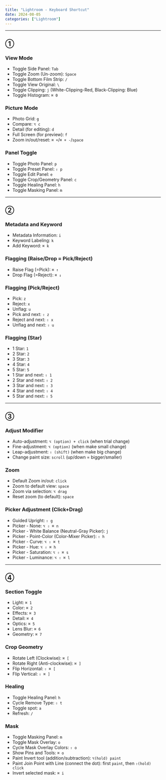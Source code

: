 ```yaml
---
title: "Lightroom - Keyboard Shortcut"
date: 2024-08-05
categories: ["Lightroom"]
---
```



------------------------------------------------------------------------
## ①

### View Mode
- Toggle Side Panel: `Tab`
- Toggle Zoom (Un-zoom): `Space`
- Toggle Bottom Film Strip: `/`
- Toggle View Original: `\`
- Toggle Clipping: `j` (White-Clipping-Red, Black-Clipping: Blue)
- Toggle Histogram: `⌘ 0`

### Picture Mode
- Photo Grid: `g`
- Compare: `⌥ c`
- Detail (for editing): `d`
- Full Screen (for preview): `f`
- Zoom in/out/reset: `⌘ +`/`⌘ + -`/`space`

### Panel Toggle
- Toggle Photo Panel: `p`
- Toggle Preset Panel: `⇧ p`
- Toggle Edit Panel: `e`
- Toggle Crop/Geometry Panel: `c`
- Toggle Healing Panel: `h`
- Toggle Masking Panel: `m`


------------------------------------------------------------------------
## ②

### Metadata and Keyword
- Metadata Information: `i`
- Keyword Labeling: `k`
- Add Keyword: `⌘ k`

### Flagging (Raise/Drop = Pick/Reject)
- Raise Flag (=Pick): `⌘ ↑`
- Drop Flag (=Reject): `⌘ ↓`

### Flagging (Pick/Reject)
- Pick: `z`
- Reject: `x`
- Unflag: `u`
- Pick and next: `⇧ z`
- Reject and next: `⇧ x`
- Unflag and next: `⇧ u`

### Flagging (Star)
- 1 Star: `1`
- 2 Star: `2`
- 3 Star: `3`
- 4 Star: `4`
- 5 Star: `5`
- 1 Star and next: `⇧ 1`
- 2 Star and next: `⇧ 2`
- 3 Star and next: `⇧ 3`
- 4 Star and next: `⇧ 4`
- 5 Star and next: `⇧ 5`


------------------------------------------------------------------------
## ③

### Adjust Modifier
- Auto-adjustment: `⌥ (option) + click` (when trial change)
- Fine-adjustment: `⌥ (option)` (when make small change)
- Leap-adjustment: `⇧ (shift)` (when make big change)
- Change paint size: `scroll` (up/down = bigger/smaller)


### Zoom
- Default Zoom in/out: `click`
- Zoom to default view: `space`
- Zoom via selection: `⌥ drag`
- Reset zoom (to default): `space`


### Picker Adjustment (Click+Drag)
- Guided Upright: `⇧ g`
- Picker - None: `⌥ ⇧ ⌘ n`
- Picker - White Balance (Neutral-Gray Picker): `j`
- Picker - Point-Color (Color-Mixer Picker): `⇧ h`
- Picker - Curve: `⌥ ⇧ ⌘ t`
- Picker - Hue: `⌥ ⇧ ⌘ h`
- Picker - Saturation: `⌥ ⇧ ⌘ s`
- Picker - Luminance: `⌥ ⇧ ⌘ l`


------------------------------------------------------------------------
## ④

### Section Toggle
- Light: `⌘ 1`
- Color: `⌘ 2`
- Effects: `⌘ 3`
- Detail: `⌘ 4`
- Optics: `⌘ 5`
- Lens Blur: `⌘ 6`
- Geometry: `⌘ 7`

### Crop Geometry
- Rotate Left (Clockwise): `⌘ [`
- Rotate Right (Anti-clockwise): `⌘ ]`
- Flip Horizontal: `⇧ ⌘ [`
- Flip Vertical: `⇧ ⌘ ]`

### Healing
- Toggle Healing Panel: `h`
- Cycle Remove Type: `⇧ t`
- Toggle spot: `a`
- Refresh: `/`

### Mask
- Toggle Masking Panel: `m`
- Toggle Mask Overlay: `o`
- Cycle Mask Overlay Colors: `⇧ o`
- Show Pins and Tools: `⌘ o`
- Paint Invert tool (addition/subtraction): `⌥(hold) paint`
- Paint Join Point with Line (connect the dot): first `paint`, then `⇧(hold) click`
- Invert selected mask: `⌘ i`


